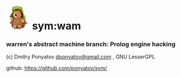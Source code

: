 # ![logo](logo64x64.png) sym:wam
### warren's abstract machine branch: Prolog engine hacking

(c) Dmitry Ponyatov <dponyatov@gmail.com> , GNU LesserGPL

github: https://github.com/ponyatov/sym/
